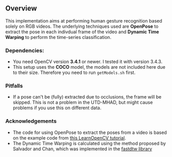 ## Overview
This implementation aims at performing human gesture recognition based solely on RGB videos. The underlying techniques used are **OpenPose** to extract the pose in each indivdual frame of the video and **Dynamic Time Warping** to perform the time-series classification. 

### Dependencies:
* You need OpenCV version **3.4.1** or newer. I tested it with version 3.4.3.
* This setup uses the **COCO** model, the models are not included here due to their size. Therefore you need to run ```getModels.sh``` first.

### Pitfalls
* If a pose can't be (fully) extracted due to occlusions, the frame will be skipped. This is not a problem in the UTD-MHAD, but might cause problems if you use this on different data.

### Acknowledgements
* The code for using OpenPose to extract the poses from a video is based on the example code from [this LearnOpenCV tutorial](https://www.learnopencv.com/deep-learning-based-human-pose-estimation-using-opencv-cpp-python/).
* The Dynamic Time Warping is calculated using the method proposed by Salvador and Chan, which was implemented in the [fastdtw library](https://pypi.org/project/fastdtw/)

